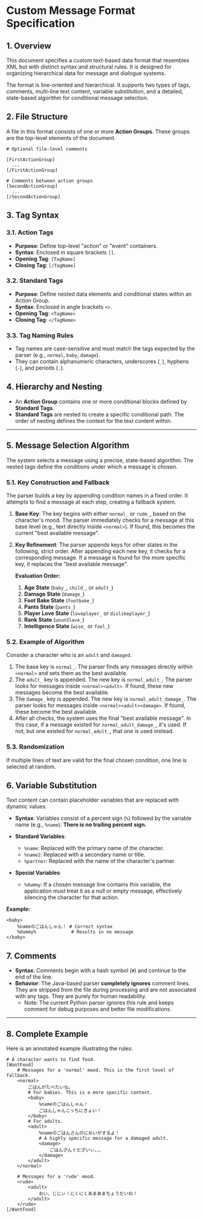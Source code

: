 # Custom Message Format Specification

## 1. Overview

This document specifies a custom text-based data format that resembles XML but with distinct syntax and structural rules. It is designed for organizing hierarchical data for message and dialogue systems.

The format is line-oriented and hierarchical. It supports two types of tags, comments, multi-line text content, variable substitution, and a detailed, state-based algorithm for conditional message selection.

## 2. File Structure

A file in this format consists of one or more **Action Groups**. These groups are the top-level elements of the document.

```
# Optional file-level comments

[FirstActionGroup]
  ...
[/FirstActionGroup]

# Comments between action groups
[SecondActionGroup]
  ...
[/SecondActionGroup]
```

## 3. Tag Syntax

### 3.1. Action Tags

- **Purpose**: Define top-level "action" or "event" containers.
- **Syntax**: Enclosed in square brackets `[]`.
- **Opening Tag**: `[TagName]`
- **Closing Tag**: `[/TagName]`

### 3.2. Standard Tags

- **Purpose**: Define nested data elements and conditional states within an Action Group.
- **Syntax**: Enclosed in angle brackets `<>`.
- **Opening Tag**: `<TagName>`
- **Closing Tag**: `</TagName>`

### 3.3. Tag Naming Rules

- Tag names are case-sensitive and must match the tags expected by the parser (e.g., `normal`, `baby`, `damage`).
- They can contain alphanumeric characters, underscores (`_`), hyphens (`-`), and periods (`.`).

## 4. Hierarchy and Nesting

- An **Action Group** contains one or more conditional blocks defined by **Standard Tags**.
- **Standard Tags** are nested to create a specific conditional path. The order of nesting defines the context for the text content within.

---

## 5. Message Selection Algorithm

The system selects a message using a precise, state-based algorithm. The nested tags define the conditions under which a message is chosen.

### 5.1. Key Construction and Fallback

The parser builds a key by appending condition names in a fixed order. It attempts to find a message at each step, creating a fallback system.

1.  **Base Key**: The key begins with either `normal_` or `rude_`, based on the character's mood. The parser immediately checks for a message at this base level (e.g., text directly inside `<normal>`). If found, this becomes the current "best available message".

2.  **Key Refinement**: The parser appends keys for other states in the following, strict order. After appending each new key, it checks for a corresponding message. If a message is found for the more specific key, it replaces the "best available message".

    **Evaluation Order:**
    1.  **Age State** (`baby_`, `child_`, or `adult_`)
    2.  **Damage State** (`damage_`)
    3.  **Foot Bake State** (`footbake_`)
    4.  **Pants State** (`pants_`)
    5.  **Player Love State** (`loveplayer_` or `dislikeplayer_`)
    6.  **Rank State** (`ununSlave_`)
    7.  **Intelligence State** (`wise_` or `fool_`)

### 5.2. Example of Algorithm

Consider a character who is an `adult` and `damaged`.
1.  The base key is `normal_`. The parser finds any messages directly within `<normal>` and sets them as the best available.
2.  The `adult_` key is appended. The new key is `normal_adult_`. The parser looks for messages inside `<normal><adult>`. If found, these new messages become the best available.
3.  The `damage_` key is appended. The new key is `normal_adult_damage_`. The parser looks for messages inside `<normal><adult><damage>`. If found, these become the best available.
4.  After all checks, the system uses the final "best available message". In this case, if a message existed for `normal_adult_damage_`, it's used. If not, but one existed for `normal_adult_`, that one is used instead.

### 5.3. Randomization

If multiple lines of text are valid for the final chosen condition, one line is selected at random.

## 6. Variable Substitution

Text content can contain placeholder variables that are replaced with dynamic values.

- **Syntax**: Variables consist of a percent sign (`%`) followed by the variable name (e.g., `%name`). **There is no trailing percent sign.**

- **Standard Variables**:
  - `%name`: Replaced with the primary name of the character.
  - `%name2`: Replaced with a secondary name or title.
  - `%partner`: Replaced with the name of the character's partner.

- **Special Variables**:
  - `%dummy`: If a chosen message line contains this variable, the application must treat it as a null or empty message, effectively silencing the character for that action.

**Example:**
```
<baby>
    %nameのごはんしゃん！ # Correct syntax
    %dummy%             # Results in no message
</baby>
```

## 7. Comments

- **Syntax**: Comments begin with a hash symbol (`#`) and continue to the end of the line.
- **Behavior**: The Java-based parser **completely ignores** comment lines. They are stripped from the file during processing and are not associated with any tags. They are purely for human readability.
  - Note: The current Python parser ignores this rule and keeps comment for debug purposes and better file modifications.
---

## 8. Complete Example

Here is an annotated example illustrating the rules:

```
# A character wants to find food.
[WantFood]
    # Messages for a 'normal' mood. This is the first level of fallback.
    <normal>
        ごはんがたべたいな。
        # For babies. This is a more specific context.
        <baby>
            %nameのごはんしゃん！
            ごはんしゃんこっちにきょい！
        </baby>
        # For adults.
        <adult>
            %nameのごはんさんのにおいがするよ！
            # A highly specific message for a damaged adult.
            <damage>
                ごはんざんぐだざいぃ、、、
            </damage>
        </adult>
    </normal>

    # Messages for a 'rude' mood.
    <rude>
        <adult>
            おい、じじぃ！にくにくあまあまちょうだいね！
        </adult>
    </rude>
[/WantFood]
```
